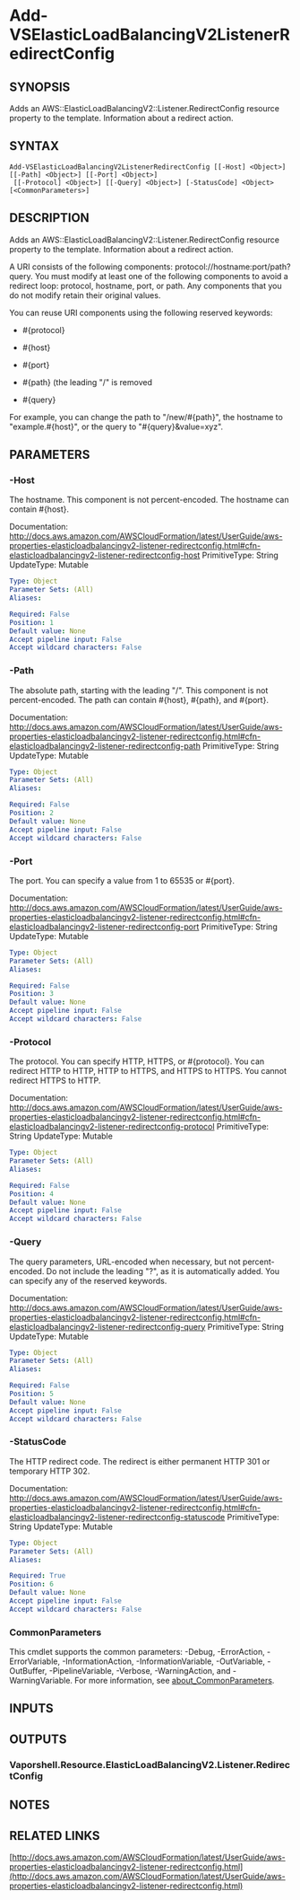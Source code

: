 # Add-VSElasticLoadBalancingV2ListenerRedirectConfig

## SYNOPSIS
Adds an AWS::ElasticLoadBalancingV2::Listener.RedirectConfig resource property to the template.
Information about a redirect action.

## SYNTAX

```
Add-VSElasticLoadBalancingV2ListenerRedirectConfig [[-Host] <Object>] [[-Path] <Object>] [[-Port] <Object>]
 [[-Protocol] <Object>] [[-Query] <Object>] [-StatusCode] <Object> [<CommonParameters>]
```

## DESCRIPTION
Adds an AWS::ElasticLoadBalancingV2::Listener.RedirectConfig resource property to the template.
Information about a redirect action.

A URI consists of the following components: protocol://hostname:port/path?query.
You must modify at least one of the following components to avoid a redirect loop: protocol, hostname, port, or path.
Any components that you do not modify retain their original values.

You can reuse URI components using the following reserved keywords:

+ #{protocol}

+ #{host}

+ #{port}

+ #{path} (the leading "/" is removed

+ #{query}

For example, you can change the path to "/new/#{path}", the hostname to "example.#{host}", or the query to "#{query}&value=xyz".

## PARAMETERS

### -Host
The hostname.
This component is not percent-encoded.
The hostname can contain #{host}.

Documentation: http://docs.aws.amazon.com/AWSCloudFormation/latest/UserGuide/aws-properties-elasticloadbalancingv2-listener-redirectconfig.html#cfn-elasticloadbalancingv2-listener-redirectconfig-host
PrimitiveType: String
UpdateType: Mutable

```yaml
Type: Object
Parameter Sets: (All)
Aliases:

Required: False
Position: 1
Default value: None
Accept pipeline input: False
Accept wildcard characters: False
```

### -Path
The absolute path, starting with the leading "/".
This component is not percent-encoded.
The path can contain #{host}, #{path}, and #{port}.

Documentation: http://docs.aws.amazon.com/AWSCloudFormation/latest/UserGuide/aws-properties-elasticloadbalancingv2-listener-redirectconfig.html#cfn-elasticloadbalancingv2-listener-redirectconfig-path
PrimitiveType: String
UpdateType: Mutable

```yaml
Type: Object
Parameter Sets: (All)
Aliases:

Required: False
Position: 2
Default value: None
Accept pipeline input: False
Accept wildcard characters: False
```

### -Port
The port.
You can specify a value from 1 to 65535 or #{port}.

Documentation: http://docs.aws.amazon.com/AWSCloudFormation/latest/UserGuide/aws-properties-elasticloadbalancingv2-listener-redirectconfig.html#cfn-elasticloadbalancingv2-listener-redirectconfig-port
PrimitiveType: String
UpdateType: Mutable

```yaml
Type: Object
Parameter Sets: (All)
Aliases:

Required: False
Position: 3
Default value: None
Accept pipeline input: False
Accept wildcard characters: False
```

### -Protocol
The protocol.
You can specify HTTP, HTTPS, or #{protocol}.
You can redirect HTTP to HTTP, HTTP to HTTPS, and HTTPS to HTTPS.
You cannot redirect HTTPS to HTTP.

Documentation: http://docs.aws.amazon.com/AWSCloudFormation/latest/UserGuide/aws-properties-elasticloadbalancingv2-listener-redirectconfig.html#cfn-elasticloadbalancingv2-listener-redirectconfig-protocol
PrimitiveType: String
UpdateType: Mutable

```yaml
Type: Object
Parameter Sets: (All)
Aliases:

Required: False
Position: 4
Default value: None
Accept pipeline input: False
Accept wildcard characters: False
```

### -Query
The query parameters, URL-encoded when necessary, but not percent-encoded.
Do not include the leading "?", as it is automatically added.
You can specify any of the reserved keywords.

Documentation: http://docs.aws.amazon.com/AWSCloudFormation/latest/UserGuide/aws-properties-elasticloadbalancingv2-listener-redirectconfig.html#cfn-elasticloadbalancingv2-listener-redirectconfig-query
PrimitiveType: String
UpdateType: Mutable

```yaml
Type: Object
Parameter Sets: (All)
Aliases:

Required: False
Position: 5
Default value: None
Accept pipeline input: False
Accept wildcard characters: False
```

### -StatusCode
The HTTP redirect code.
The redirect is either permanent HTTP 301 or temporary HTTP 302.

Documentation: http://docs.aws.amazon.com/AWSCloudFormation/latest/UserGuide/aws-properties-elasticloadbalancingv2-listener-redirectconfig.html#cfn-elasticloadbalancingv2-listener-redirectconfig-statuscode
PrimitiveType: String
UpdateType: Mutable

```yaml
Type: Object
Parameter Sets: (All)
Aliases:

Required: True
Position: 6
Default value: None
Accept pipeline input: False
Accept wildcard characters: False
```

### CommonParameters
This cmdlet supports the common parameters: -Debug, -ErrorAction, -ErrorVariable, -InformationAction, -InformationVariable, -OutVariable, -OutBuffer, -PipelineVariable, -Verbose, -WarningAction, and -WarningVariable. For more information, see [about_CommonParameters](http://go.microsoft.com/fwlink/?LinkID=113216).

## INPUTS

## OUTPUTS

### Vaporshell.Resource.ElasticLoadBalancingV2.Listener.RedirectConfig
## NOTES

## RELATED LINKS

[http://docs.aws.amazon.com/AWSCloudFormation/latest/UserGuide/aws-properties-elasticloadbalancingv2-listener-redirectconfig.html](http://docs.aws.amazon.com/AWSCloudFormation/latest/UserGuide/aws-properties-elasticloadbalancingv2-listener-redirectconfig.html)

